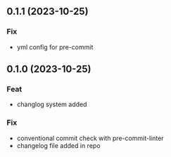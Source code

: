 ## 0.1.1 (2023-10-25)

### Fix

- yml config for pre-commit

## 0.1.0 (2023-10-25)

### Feat

- changlog system added

### Fix

- conventional commit check with pre-commit-linter
- changelog file added in repo
